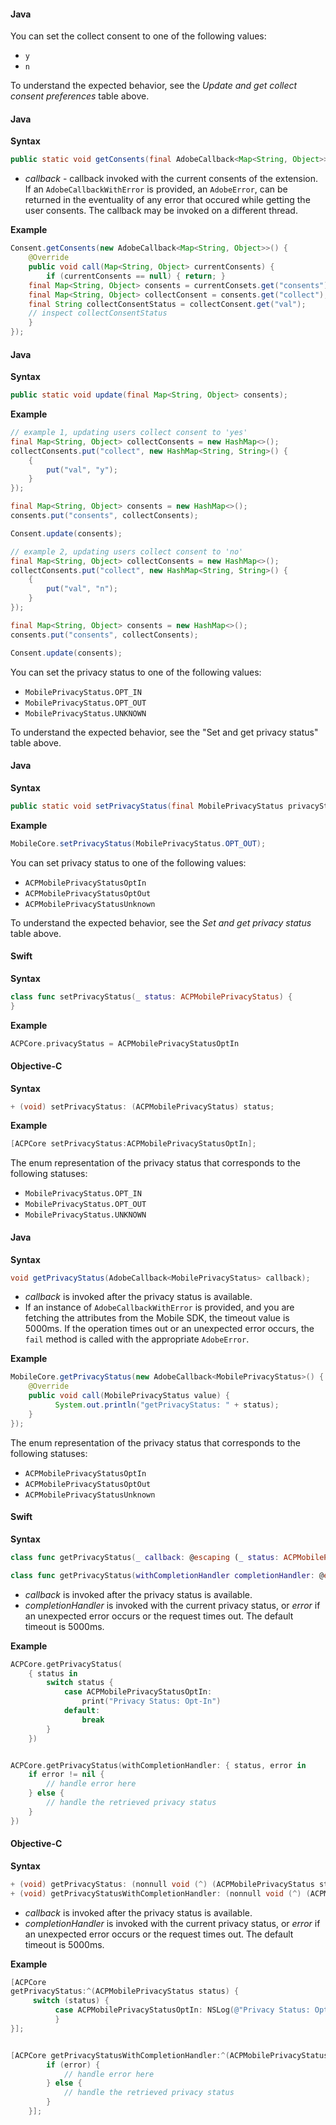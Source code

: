 <Variant platform="android" task="collect-consent-settings" repeat="4"/>

#### Java

You can set the collect consent to one of the following values:

* `y`
* `n`

To understand the expected behavior, see the _Update and get collect consent preferences_ table above.

<Variant platform="android" task="get-consents" repeat="6"/>

#### Java

**Syntax**

```java
public static void getConsents(final AdobeCallback<Map<String, Object>> callback);
```

* _callback_ - callback invoked with the current consents of the extension. If an `AdobeCallbackWithError` is provided, an `AdobeError`, can be returned in the eventuality of any error that occured while getting the user consents. The callback may be invoked on a different thread.

**Example**

```java
Consent.getConsents(new AdobeCallback<Map<String, Object>>() {
    @Override
    public void call(Map<String, Object> currentConsents) {
        if (currentConsents == null) { return; }
    final Map<String, Object> consents = currentConsets.get("consents");
    final Map<String, Object> collectConsent = consents.get("collect");
    final String collectConsentStatus = collectConsent.get("val");
    // inspect collectConsentStatus
    }
});
```

<Variant platform="android" task="update-consents" repeat="5"/>

#### Java

**Syntax**

```java
public static void update(final Map<String, Object> consents);
```

**Example**

```java
// example 1, updating users collect consent to 'yes'
final Map<String, Object> collectConsents = new HashMap<>();
collectConsents.put("collect", new HashMap<String, String>() {
    {
        put("val", "y");
    }
});

final Map<String, Object> consents = new HashMap<>();
consents.put("consents", collectConsents);

Consent.update(consents);

// example 2, updating users collect consent to 'no'
final Map<String, Object> collectConsents = new HashMap<>();
collectConsents.put("collect", new HashMap<String, String>() {
    {
        put("val", "n");
    }
});

final Map<String, Object> consents = new HashMap<>();
consents.put("consents", collectConsents);

Consent.update(consents);
```

<Variant platform="android" task="set-privacy-status" repeat="8"/>

You can set the privacy status to one of the following values:

* `MobilePrivacyStatus.OPT_IN`
* `MobilePrivacyStatus.OPT_OUT`
* `MobilePrivacyStatus.UNKNOWN`

To understand the expected behavior, see the "Set and get privacy status" table above.

#### Java

**Syntax**

```java
public static void setPrivacyStatus(final MobilePrivacyStatus privacyStatus);
```

**Example**

```java
MobileCore.setPrivacyStatus(MobilePrivacyStatus.OPT_OUT);
```

<Variant platform="ios-acp" task="set-privacy-status" repeat="13"/>

You can set privacy status to one of the following values:

* `ACPMobilePrivacyStatusOptIn`
* `ACPMobilePrivacyStatusOptOut` 
* `ACPMobilePrivacyStatusUnknown`

To understand the expected behavior, see the _Set and get privacy status_ table above.

#### Swift

**Syntax**

```swift
class func setPrivacyStatus(_ status: ACPMobilePrivacyStatus) {
}
```

**Example**

```swift
ACPCore.privacyStatus = ACPMobilePrivacyStatusOptIn
```

#### Objective-C

**Syntax**

```objectivec
+ (void) setPrivacyStatus: (ACPMobilePrivacyStatus) status;
```

**Example**

```objectivec
[ACPCore setPrivacyStatus:ACPMobilePrivacyStatusOptIn];
```

<Variant platform="android" task="get-privacy-status" repeat="8"/>

The enum representation of the privacy status that corresponds to the following statuses:

* `MobilePrivacyStatus.OPT_IN`
* `MobilePrivacyStatus.OPT_OUT`
* `MobilePrivacyStatus.UNKNOWN`

#### Java

**Syntax**

```java
void getPrivacyStatus(AdobeCallback<MobilePrivacyStatus> callback);
```

* _callback_ is invoked after the privacy status is available.
* If an instance of  `AdobeCallbackWithError` is provided, and you are fetching the attributes from the Mobile SDK, the timeout value is 5000ms. If the operation times out or an unexpected error occurs, the `fail` method is called with the appropriate `AdobeError`.

**Example**

```java
MobileCore.getPrivacyStatus(new AdobeCallback<MobilePrivacyStatus>() {
    @Override
    public void call(MobilePrivacyStatus value) {
          System.out.println("getPrivacyStatus: " + status);
    }
});
```

<Variant platform="ios-acp" task="get-privacy-status" repeat="14"/>

The enum representation of the privacy status that corresponds to the following statuses:

* `ACPMobilePrivacyStatusOptIn` 
* `ACPMobilePrivacyStatusOptOut`
* `ACPMobilePrivacyStatusUnknown`

#### Swift

**Syntax**

```swift
class func getPrivacyStatus(_ callback: @escaping (_ status: ACPMobilePrivacyStatus) -> Void)

class func getPrivacyStatus(withCompletionHandler completionHandler: @escaping (_ status: ACPMobilePrivacyStatus, _ error: Error?) -> Void)
```

* _callback_ is invoked after the privacy status is available.
* _completionHandler_ is invoked with the current privacy status, or _error_ if an unexpected error occurs or the request times out. The default timeout is 5000ms.

**Example**

```swift
ACPCore.getPrivacyStatus(
    { status in
        switch status {
            case ACPMobilePrivacyStatusOptIn:
                print("Privacy Status: Opt-In")
            default:
                break
        }
    })


ACPCore.getPrivacyStatus(withCompletionHandler: { status, error in
    if error != nil {
        // handle error here
    } else {
        // handle the retrieved privacy status
    }
})
```
#### Objective-C

**Syntax**

```java
+ (void) getPrivacyStatus: (nonnull void (^) (ACPMobilePrivacyStatus status)) callback;
+ (void) getPrivacyStatusWithCompletionHandler: (nonnull void (^) (ACPMobilePrivacyStatus status, NSError* _Nullable error)) completionHandler;
```

* _callback_ is invoked after the privacy status is available.
* _completionHandler_ is invoked with the current privacy status, or _error_ if an unexpected error occurs or the request times out. The default timeout is 5000ms.

**Example**

```objectivec
[ACPCore 
getPrivacyStatus:^(ACPMobilePrivacyStatus status) { 
     switch (status) { 
          case ACPMobilePrivacyStatusOptIn: NSLog(@"Privacy Status: Opt-In");               break; 
          } 
}];


[ACPCore getPrivacyStatusWithCompletionHandler:^(ACPMobilePrivacyStatus status, NSError * _Nullable error) {
        if (error) {
            // handle error here
        } else {
            // handle the retrieved privacy status
        }
    }];
```